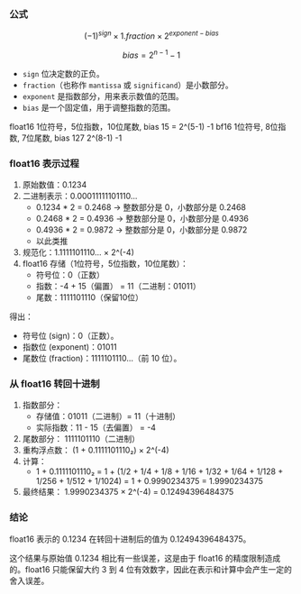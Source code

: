 
### 公式
$$(−1)^{sign}×1.fraction×2^{exponent−bias}$$

$$bias = 2^{n−1} −1$$

- `sign` 位决定数的正负。
- `fraction`（也称作 `mantissa` 或 `significand`）是小数部分。
- `exponent` 是指数部分，用来表示数值的范围。
- `bias` 是一个固定值，用于调整指数的范围。

float16  1位符号，5位指数，10位尾数, bias 15 = 2^(5-1) -1
bf16     1位符号, 8位指数, 7位尾数,  bias 127 2^(8-1) -1

### float16 表示过程

1. 原始数值：0.1234
2. 二进制表示：0.00011111101110...
   - 0.1234 * 2 = 0.2468 → 整数部分是 0，小数部分是 0.2468
   - 0.2468 * 2 = 0.4936 → 整数部分是 0，小数部分是 0.4936
   - 0.4936 * 2 = 0.9872 → 整数部分是 0，小数部分是 0.9872
   - 以此类推
3. 规范化：1.1111101110... × 2^(-4)
4. float16 存储（1位符号，5位指数，10位尾数）：
    - 符号位：0（正数）
    - 指数：-4 + 15（偏置） = 11（二进制：01011）
    - 尾数：1111101110（保留10位）

得出：
- 符号位 (sign)：0（正数）。
- 指数位 (exponent)：01011
- 尾数位 (fraction)：1111101110...（前 10 位）。


### 从 float16 转回十进制

1. 指数部分：
    - 存储值：01011（二进制）= 11（十进制）
    - 实际指数：11 - 15（去偏置） = -4
2. 尾数部分：
1111101110（二进制）
3. 重构浮点数：
(1 + 0.1111101110₂) × 2^(-4)
4. 计算：
    - 1 + 0.1111101110₂
    = 1 + (1/2 + 1/4 + 1/8 + 1/16 + 1/32 + 1/64 + 1/128 + 1/256 + 1/512 + 1/1024)
    = 1 + 0.9990234375
    = 1.9990234375
5. 最终结果：
1.9990234375 × 2^(-4) = 0.12494396484375

### 结论

float16 表示的 0.1234 在转回十进制后的值为 0.12494396484375。

这个结果与原始值 0.1234 相比有一些误差，这是由于 float16 的精度限制造成的。float16 只能保留大约 3 到 4 位有效数字，因此在表示和计算中会产生一定的舍入误差。
